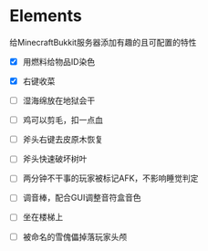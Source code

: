 # Elements
给MinecraftBukkit服务器添加有趣的且可配置的特性

- [x] 用燃料给物品ID染色
- [x] 右键收菜
- [ ] 湿海绵放在地狱会干
- [ ] 鸡可以剪毛，扣一点血
- [ ] 斧头右键去皮原木恢复
- [ ] 斧头快速破坏树叶
- [ ] 两分钟不干事的玩家被标记AFK，不影响睡觉判定
- [ ] 调音棒，配合GUI调整音符盒音色
- [ ] 坐在楼梯上
- [ ] 被命名的雪傀儡掉落玩家头颅

